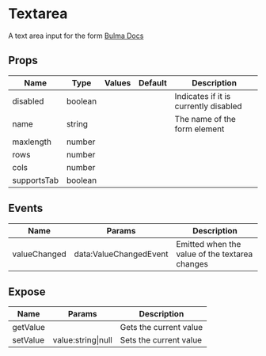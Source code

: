 # Textarea

A text area input for the form
[Bulma Docs](https://bulma.io/documentation/form/textarea/)
## Props

| Name    | Type | Values | Default | Description |
| -------- | ------- | -------- | ------- | ------- |
| disabled | boolean ||  | Indicates if it is currently disabled|
| name | string ||  | The name of the form element|
| maxlength | number ||  | |
| rows | number ||  | |
| cols | number ||  | |
| supportsTab | boolean ||  | |
## Events

| Name    | Params | Description |
| ------- | ------- | ------- |
| valueChanged|data:ValueChangedEvent|Emitted when the value of the textarea changes|
## Expose

| Name    | Params | Description |
| ------- | ------- | ------- |
| getValue||Gets the current value|
| setValue|value:string\|null|Sets the current value|
